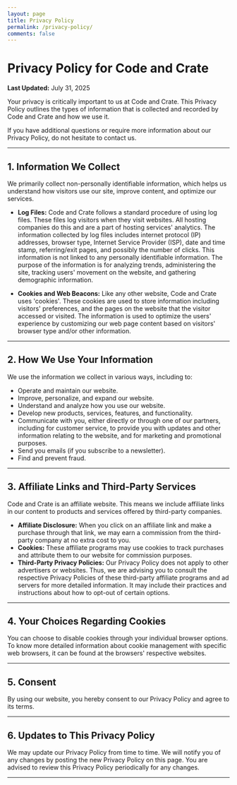```yaml
---
layout: page
title: Privacy Policy
permalink: /privacy-policy/
comments: false
---
```


# Privacy Policy for Code and Crate

**Last Updated:** July 31, 2025

Your privacy is critically important to us at Code and Crate. This Privacy Policy outlines the types of information that is collected and recorded by Code and Crate and how we use it.

If you have additional questions or require more information about our Privacy Policy, do not hesitate to contact us.

---

## 1. Information We Collect

We primarily collect non-personally identifiable information, which helps us understand how visitors use our site, improve content, and optimize our services.

* **Log Files:** Code and Crate follows a standard procedure of using log files. These files log visitors when they visit websites. All hosting companies do this and are a part of hosting services' analytics. The information collected by log files includes internet protocol (IP) addresses, browser type, Internet Service Provider (ISP), date and time stamp, referring/exit pages, and possibly the number of clicks. This information is not linked to any personally identifiable information. The purpose of the information is for analyzing trends, administering the site, tracking users' movement on the website, and gathering demographic information.

* **Cookies and Web Beacons:** Like any other website, Code and Crate uses 'cookies'. These cookies are used to store information including visitors' preferences, and the pages on the website that the visitor accessed or visited. The information is used to optimize the users' experience by customizing our web page content based on visitors' browser type and/or other information.

---

## 2. How We Use Your Information

We use the information we collect in various ways, including to:
* Operate and maintain our website.
* Improve, personalize, and expand our website.
* Understand and analyze how you use our website.
* Develop new products, services, features, and functionality.
* Communicate with you, either directly or through one of our partners, including for customer service, to provide you with updates and other information relating to the website, and for marketing and promotional purposes.
* Send you emails (if you subscribe to a newsletter).
* Find and prevent fraud.

---

## 3. Affiliate Links and Third-Party Services

Code and Crate is an affiliate website. This means we include affiliate links in our content to products and services offered by third-party companies.

* **Affiliate Disclosure:** When you click on an affiliate link and make a purchase through that link, we may earn a commission from the third-party company at no extra cost to you.
* **Cookies:** These affiliate programs may use cookies to track purchases and attribute them to our website for commission purposes.
* **Third-Party Privacy Policies:** Our Privacy Policy does not apply to other advertisers or websites. Thus, we are advising you to consult the respective Privacy Policies of these third-party affiliate programs and ad servers for more detailed information. It may include their practices and instructions about how to opt-out of certain options.

---

## 4. Your Choices Regarding Cookies

You can choose to disable cookies through your individual browser options. To know more detailed information about cookie management with specific web browsers, it can be found at the browsers' respective websites.

---

## 5. Consent

By using our website, you hereby consent to our Privacy Policy and agree to its terms.

---

## 6. Updates to This Privacy Policy

We may update our Privacy Policy from time to time. We will notify you of any changes by posting the new Privacy Policy on this page. You are advised to review this Privacy Policy periodically for any changes.

---
